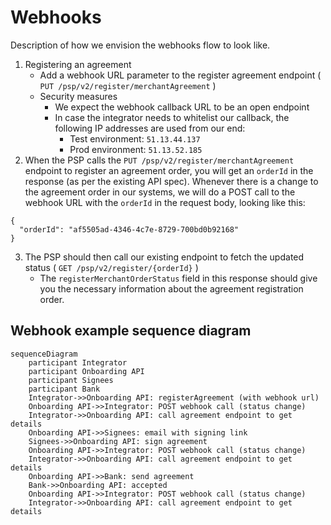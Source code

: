 # Webhooks
Description of how we envision the webhooks flow to look like.

1. Registering an agreement
    - Add a webhook URL parameter to the register agreement endpoint ( `PUT /psp/v2/register/merchantAgreement` )
    - Security measures
        - We expect the webhook callback URL to be an open endpoint
        - In case the integrator needs to whitelist our callback, the following IP addresses are used from our end:
            - Test environment: `51.13.44.137`
            - Prod environment: `51.13.52.185`
2. When the PSP calls the `PUT /psp/v2/register/merchantAgreement` endpoint to register an agreement order, you will get an `orderId` in the response (as per the existing API spec).
   Whenever there is a change to the agreement order in our systems, we will do a POST call to the webhook URL with the `orderId` in the request body, looking like this:
```
{
  "orderId": "af5505ad-4346-4c7e-8729-700bd0b92168"
}
```
3. The PSP should then call our existing endpoint to fetch the updated status ( `GET /psp/v2/register/{orderId}` )
    - The `registerMerchantOrderStatus` field in this response should give you the necessary information about the agreement registration order.


## Webhook example sequence diagram

```mermaid
sequenceDiagram
    participant Integrator
    participant Onboarding API
    participant Signees
    participant Bank
    Integrator->>Onboarding API: registerAgreement (with webhook url)
    Onboarding API->>Integrator: POST webhook call (status change)
    Integrator->>Onboarding API: call agreement endpoint to get details
    Onboarding API->>Signees: email with signing link
    Signees->>Onboarding API: sign agreement
    Onboarding API->>Integrator: POST webhook call (status change)
    Integrator->>Onboarding API: call agreement endpoint to get details
    Onboarding API->>Bank: send agreement
    Bank->>Onboarding API: accepted
    Onboarding API->>Integrator: POST webhook call (status change)
    Integrator->>Onboarding API: call agreement endpoint to get details
```
